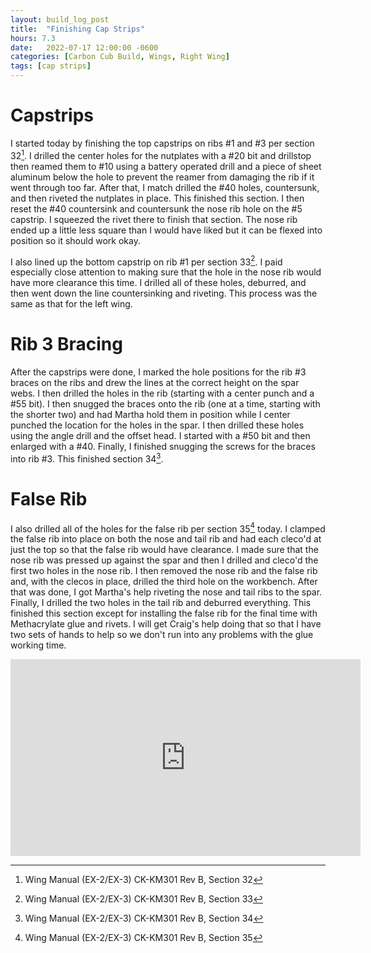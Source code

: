 ```yaml
---
layout: build_log_post
title:  "Finishing Cap Strips"
hours: 7.3
date:   2022-07-17 12:00:00 -0600
categories: [Carbon Cub Build, Wings, Right Wing]
tags: [cap strips]
---
```


# Capstrips

I started today by finishing the top capstrips on ribs #1 and #3 per section 32[^section-32-ref]. I drilled the center holes for the nutplates with a #20 bit and drillstop then reamed them to #10 using a battery operated drill and a piece of sheet aluminum below the hole to prevent the reamer from damaging the rib if it went through too far. After that, I match drilled the #40 holes, countersunk, and then riveted the nutplates in place. This finished this section. I then reset the #40 countersink and countersunk the nose rib hole on the #5 capstrip. I squeezed the rivet there to finish that section. The nose rib ended up a little less square than I would have liked but it can be flexed into position so it should work okay.

I also lined up the bottom capstrip on rib #1 per section 33[^section-33-ref]. I paid especially close attention to making sure that the hole in the nose rib would have more clearance this time. I drilled all of these holes, deburred, and then went down the line countersinking and riveting. This process was the same as that for the left wing.

# Rib 3 Bracing

After the capstrips were done, I marked the hole positions for the rib #3 braces on the ribs and drew the lines at the correct height on the spar webs. I then drilled the holes in the rib (starting with a center punch and a #55 bit). I then snugged the braces onto the rib (one at a time, starting with the shorter two) and had Martha hold them in position while I center punched the location for the holes in the spar. I then drilled these holes using the angle drill and the offset head. I started with a #50 bit and then enlarged with a #40. Finally, I finished snugging the screws for the braces into rib #3. This finished section 34[^section-34-ref].

# False Rib

I also drilled all of the holes for the false rib per section 35[^section-35-ref] today. I clamped the false rib into place on both the nose and tail rib and had each cleco'd at just the top so that the false rib would have clearance. I made sure that the nose rib was pressed up against the spar and then I drilled and cleco'd the first two holes in the nose rib. I then removed the nose rib and the false rib and, with the clecos in place, drilled the third hole on the workbench. After that was done, I got Martha's help riveting the nose and tail ribs to the spar. Finally, I drilled the two holes in the tail rib and deburred everything. This finished this section except for installing the false rib for the final time with Methacrylate glue and rivets. I will get Craig's help doing that so that I have two sets of hands to help so we don't run into any problems with the glue working time.

<iframe width="560" height="315" src="https://www.youtube.com/embed/SszEZhsiPcI" title="YouTube video player" frameborder="0" allow="accelerometer; autoplay; clipboard-write; encrypted-media; gyroscope; picture-in-picture" allowfullscreen></iframe>

[^section-32-ref]: Wing Manual (EX-2/EX-3) CK-KM301 Rev B, Section 32
[^section-33-ref]: Wing Manual (EX-2/EX-3) CK-KM301 Rev B, Section 33
[^section-34-ref]: Wing Manual (EX-2/EX-3) CK-KM301 Rev B, Section 34
[^section-35-ref]: Wing Manual (EX-2/EX-3) CK-KM301 Rev B, Section 35